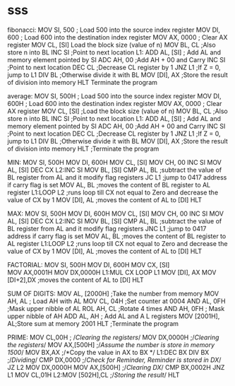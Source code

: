 # sss
fibonacci:
MOV SI, 500 ; Load 500 into the source index register
MOV DI, 600
; Load 600 into the destination index register
MOV AX, 0000 ; Clear AX register
MOV CL, [SI]
Load the block size (value of n)
MOV BL, CL ;Also store n into BL
INC SI ;Point to next location
L1: ADD AL, [SI] ; Add AL and memory element pointed by SI
ADC AH, 00 ;Add AH + 00 and Carry
INC SI ;Point to next location
DEC CL ;Decrease CL register by 1
JNZ L1 ;If Z = 0, jump to L1
DIV BL ;Otherwise divide it with BL
MOV [DI], AX ;Store the result of division into memory HLT Terminate the program

average:
MOV SI, 500H ; Load 500 into the source index register
MOV DI, 600H
; Load 600 into the destination index register
MOV AX, 0000 ; Clear AX register
MOV CL, [SI] ;Load the block size (value of n)
MOV BL, CL ;Also store n into BL
INC SI ;Point to next location
L1: ADD AL, [SI] ; Add AL and memory element pointed by SI
ADC AH, 00 ;Add AH + 00 and Carry
INC SI ;Point to next location
DEC CL ;Decrease CL register by 1
JNZ L1 ;If Z = 0, jump to L1
DIV BL ;Otherwise divide it with BL
MOV [DI], AX ;Store the result of division into memory
HLT ;Terminate the program

MIN:
MOV SI, 500H
MOV DI, 600H
MOV CL, [SI]
MOV CH, 00
INC SI
MOV AL, [SI]
DEC CX
L2:INC SI
MOV BL, [SI]
CMP AL, BL ;subtract the value of BL register from AL and it modify flag registers
JC L1 ;jump to 0417 address if carry flag is set
MOV AL, BL ;moves the content of BL register to AL register
L1:LOOP L2 ;runs loop till CX not equal to Zero and decrease the value of CX by 1
MOV [DI], AL ;moves the content of AL to [DI]
HLT

MAX:
MOV SI, 500H
MOV DI, 600H
MOV CL, [SI]
MOV CH, 00
INC SI
MOV AL, [SI]
DEC CX
L2:INC SI
MOV BL, [SI]
CMP AL, BL ;subtract the value of BL register from AL and it modify flag registers
JNC L1 ;jump to 0417 address if carry flag is set
MOV AL, BL ;moves the content of BL register to AL register
L1:LOOP L2 ;runs loop till CX not equal to Zero and decrease the value of CX by 1
MOV [DI], AL ;moves the content of AL to [DI]
HLT

FACTORIAL:
MOV SI, 500H
MOV DI, 600H
MOV CX, [SI]  
MOV AX,0001H
MOV DX,0000H
L1:MUL CX
LOOP  L1
MOV [DI], AX
MOV [DI+2],DX ;moves the content of AL to [DI]
HLT

SUM OF DIGITS:
MOV AL, [2000H] ;Take the number from memory
MOV AH, AL ; Load AH with AL
MOV CL, 04H ;Set counter at 0004
AND AL, 0FH ;Mask upper nibble of AL
ROL AH, CL ;Rotate 4 times
AND AH, 0FH ; Mask upper nibble of AH
ADD AL, AH ; Add AL and A L registers
MOV [2001H], AL;Store sum at memory 2001
HLT ;Terminate the program

PRIME:
MOV CL,00H     ; /*Clearing the registers*/
MOV DX,0000H      ;/*Clearing the registers*/
MOV AX,[500H]  ;/*Assume the number is store in memory 1500*/
MOV BX,AX      ;/*Copy the value in AX to BX */
L1:DEC BX
DIV BX         ;/*Dividing*/
CMP DX,0000    ;/*Check for Reminder, Reminder is stored in DX*/
JZ L2
MOV DX,0000H
MOV AX,[500H]      ;/*Clearing DX*/
CMP BX,0002H
JNZ L1
MOV CL,01H
L2:MOV [502H],CL  ;/*Storing the result*/
HLT
